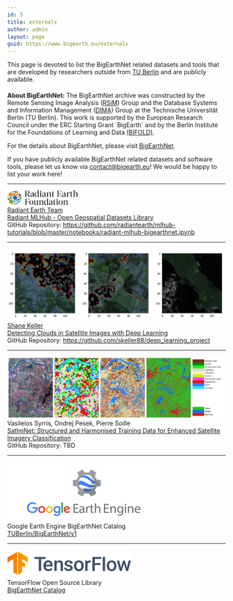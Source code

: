 ```yaml
---
id: 5
title: externals
author: admin
layout: page
guid: https://www.bigearth.eu/externals
---
```

<div class="bg-faded p-4 my-4">
	<div class="bg-faded p-4 my-4">
		<p>
			This page is devoted to list the BigEarthNet related datasets and tools that are developed by researchers outside from <a href="https://tu.berlin" target="_blank">TU Berlin</a> and are publicly available.
		</p>
		<h4></h4>
		<p>
			<b>About BigEarthNet:</b> The BigEarthNet archive was constructed by the Remote Sensing Image Analysis (<a href="https://www.rsim.tu-berlin.de/menue/remote_sensing_image_analysis_group/" target="_blank">RSiM</a>) Group and the Database Systems and Information Management (<a href="https://www.dima.tu-berlin.de/menue/database_systems_and_information_management_group/" target="_blank">DIMA</a>) Group at the Technische Universität Berlin (TU Berlin). This work is supported by the European Research Council under the ERC Starting Grant `BigEarth` and by the Berlin Institute for the Foundations of Learning and Data <a href="http://bifold.berlin" target="_blank">(BIFOLD)</a>.
		</p>
		<p>
			For the details about BigEarthNet, please visit <a href="http://bigearth.net" target="_blank">BigEarthNet</a>.
		</p>
		<p>
			If you have publicly available BigEarthNet related datasets and software tools, please let us know via <a href="mailto:contact@bigearth.eu">contact@bigearth.eu</a>! We would be happy to list your work here!
		</p>
		<hr />
		<div class="row">
			<div class="col-lg-3 col-lg-12-pull">
				<img class="publication-image mx-auto d-block" src="./assets/externals/images/radiant-earth.png">
			</div>
			<div class="col-lg-9 col-lg-12-push">
				<a href="https://www.radiant.earth" target="_blank">Radiant Earth Team</a>
				<br/>
				<a href="https://towardsdatascience.com/outperforming-google-cloud-automl-vision-with-tensorflow-and-google-deep-learning-vm-34a45e3860ae" target="_blank">Radiant MLHub - Open Geospatial Datasets Library</a>
				<br/>
				GitHub Repository: <a href="https://github.com/radiantearth/mlhub-tutorials/blob/master/notebooks/radiant-mlhub-bigearthnet.ipynb" target="_blank">https://github.com/radiantearth/mlhub-tutorials/blob/master/notebooks/radiant-mlhub-bigearthnet.ipynb</a>
			</div>
		</div>
		<hr />
		<div class="row">
			<div class="col-lg-3 col-lg-12-pull">
				<img class="publication-image mx-auto d-block" src="./assets/externals/images/detecting-clouds.png">
			</div>
			<div class="col-lg-9 col-lg-12-push">
				<a href="https://www.linkedin.com/in/shane-keller-ba891315/" target="_blank">Shane Keller</a>
				<br/>
				<a href="https://towardsdatascience.com/outperforming-google-cloud-automl-vision-with-tensorflow-and-google-deep-learning-vm-34a45e3860ae" target="_blank">Detecting Clouds in Satellite Images with Deep Learning</a>
				<br/>
				GitHub Repository: <a href="https://github.com/skeller88/deep_learning_project" target="_blank">https://github.com/skeller88/deep_learning_project</a>
			</div>
		</div>
		<hr />
		<div class="row">
			<div class="col-lg-3 col-lg-12-pull">
				<img class="publication-image mx-auto d-block" src="./assets/externals/images/satim-net.png">
			</div>
			<div class="col-lg-9 col-lg-12-push">
				Vasileios Syrris, Ondrej Pesek, Pierre Soille
				<br/>
				<a href="https://arxiv.org/abs/2006.10623" target="_blank">SatImNet: Structured and Harmonised Training Data for Enhanced Satellite Imagery Classification</a>
				<br/>
				GitHub Repository: TBD
			</div>
		</div>
		<hr />
		<div class="row">
			<div class="col-lg-3 col-lg-12-pull">
				<img class="publication-image mx-auto d-block" src="./assets/externals/images/google-earth-engine.png">
			</div>
			<div class="col-lg-9 col-lg-12-push">
				Google Earth Engine BigEarthNet Catalog
				<br/>
				<a href="https://developers.google.com/earth-engine/datasets/catalog/TUBerlin_BigEarthNet_v1" target="_blank">TUBerlin/BigEarthNet/v1</a>
			</div>
		</div>
		<hr />
		<div class="row">
			<div class="col-lg-3 col-lg-12-pull">
				<img class="publication-image mx-auto d-block" src="./assets/externals/images/tensorflow.png">
			</div>
			<div class="col-lg-9 col-lg-12-push">
				TensorFlow Open Source Library
				<br/>
				<a href="https://www.tensorflow.org/datasets/catalog/bigearthnet" target="_blank">BigEarthNet Catalog</a>
			</div>
		</div>
	</div>
</div>


<!-- Modal -->
<!-- The Modal -->
<div id="modalBox" class="modal">
  <span class="close">&times;</span>
  <img class="modal-content" id="modalImg" />
  <div id="caption"></div>
</div>

<script type="text/javascript">

// Get the modal
var modal = document.getElementById('modalBox');

// Get the image and insert it inside the modal - use its "alt" text as a caption
// var img = document.getElementById('dspImg');
var modalImg = document.getElementById("modalImg");
var captionText = document.getElementById("caption");

publication_images = document.getElementsByClassName("publication-image");

for (var i = publication_images.length - 1; i >= 0; i--) {
	img = publication_images[i]

	img.onclick = function(){
	    modal.style.display = "block";
	    modalImg.src = this.src;
	    captionText.innerHTML = this.alt;
	}
}

// Get the <span> element that closes the modal
var span = document.getElementsByClassName("close")[0];

// When the user clicks on <span> (x), close the modal
span.onclick = function() {
    modal.style.display = "none";
}

// When user clicks into the modal, close the modal
modal.addEventListener('click',function(){
 	this.style.display="none";
})

// When user hits ESC, close the modal
document.addEventListener("keydown", function(event) {
	if (event.keyCode == 27) {
		modal.style.display="none";
	}
})
</script>

<style type="text/css">
 /* Style the Image Used to Trigger the Modal */
.publication-image:hover {
	opacity: 0.7;
	cursor: pointer;
}

/* The Modal (background) */
.modal {
    display: none; /* Hidden by default */
    position: fixed; /* Stay in place */
    z-index: 1; /* Sit on top */
    padding-top: 100px; /* Location of the box */
    left: 0;
    top: 0;
    width: 100%; /* Full width */
    height: 100%; /* Full height */
    overflow: auto; /* Enable scroll if needed */
    background-color: rgb(0,0,0); /* Fallback color */
    background-color: rgba(0,0,0,0.9); /* Black w/ opacity */
    z-index: 2030;
}

/* Modal Content (Image) */
.modal-content {
    margin: auto;
    display: block;
    width: 80%;
    max-width: 700px;
}

/* Caption of Modal Image (Image Text) - Same Width as the Image */
#caption {
    margin: auto;
    display: block;
    width: 80%;
    max-width: 700px;
    text-align: center;
    color: #ccc;
    padding: 10px 0;
    height: 150px;
}

/* Add Animation - Zoom in the Modal */
.modal-content, #caption {
    animation-name: zoom;
    animation-duration: 0.6s;
}

@keyframes zoom {
    from {transform:scale(0)}
    to {transform:scale(1)}
}

/* The Close Button */
.close {
    position: absolute;
    top: 15px;
    right: 35px;
    color: #f1f1f1;
    font-size: 40px;
    font-weight: bold;
    transition: 0.3s;
}

.close:hover,
.close:focus {
    color: #bbb;
    text-decoration: none;
    cursor: pointer;
}

/* 100% Image Width on Smaller Screens */
@media only screen and (max-width: 700px){
    .modal-content {
        width: 100%;
    }
}
</style>

